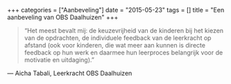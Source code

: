 +++
categories = ["Aanbeveling"]
date = "2015-05-23"
tags = []
title = "Een aanbeveling van OBS Daalhuizen"
+++

> “Het meest bevalt mij: de keuzevrijheid van de kinderen bij het kiezen van de opdrachten, de individuele feedback van de leerkracht op afstand (ook voor kinderen, die wat meer aan kunnen is directe feedback op hun werk en daarmee hun leerproces belangrijk voor de motivatie en uitdaging).”

— Aicha Tabali, Leerkracht OBS Daalhuizen
